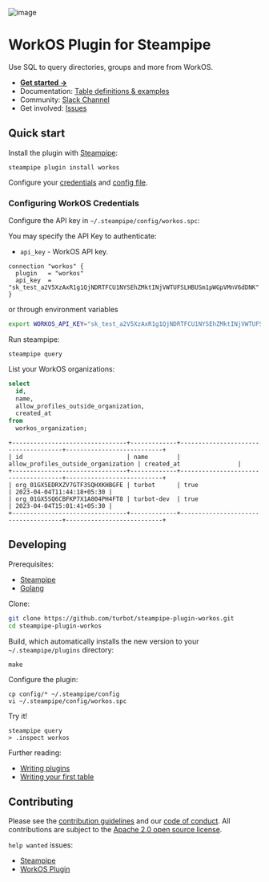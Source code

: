 ![image](https://hub.steampipe.io/images/plugins/turbot/workos-social-graphic.png)

# WorkOS Plugin for Steampipe

Use SQL to query directories, groups and more from WorkOS.

- **[Get started →](https://hub.steampipe.io/plugins/turbot/workos)**
- Documentation: [Table definitions & examples](https://hub.steampipe.io/plugins/turbot/workos/tables)
- Community: [Slack Channel](https://steampipe.io/community/join)
- Get involved: [Issues](https://github.com/turbot/steampipe-plugin-workos/issues)

## Quick start

Install the plugin with [Steampipe](https://steampipe.io):

```shell
steampipe plugin install workos
```

Configure your [credentials](https://hub.steampipe.io/plugins/turbot/workos#credentials) and [config file](https://hub.steampipe.io/plugins/turbot/workos#configuration).

### Configuring WorkOS Credentials

Configure the API key in `~/.steampipe/config/workos.spc`:

You may specify the API Key to authenticate:

- `api_key` - WorkOS API key.

```hcl
connection "workos" {
  plugin   = "workos"
  api_key  = "sk_test_a2V5XzAxR1g1QjNDRTFCU1NYSEhZMktINjVWTUFSLHBUSm1pWGpVMnV6dDNK"
}
```

or through environment variables

```sh
export WORKOS_API_KEY="sk_test_a2V5XzAxR1g1QjNDRTFCU1NYSEhZMktINjVWTUFSLHBUSm1pWGpVMnV6dDNK"
```

Run steampipe:

```shell
steampipe query
```

List your WorkOS organizations:

```sql
select
  id,
  name,
  allow_profiles_outside_organization,
  created_at
from
  workos_organization;
```

```
+--------------------------------+-------------+-------------------------------------+---------------------------+
| id                             | name        | allow_profiles_outside_organization | created_at                |
+--------------------------------+-------------+-------------------------------------+---------------------------+
| org_01GX5EDRXZV7GTF3SQHXKHBGFE | turbot      | true                                | 2023-04-04T11:44:18+05:30 |
| org_01GX5SQ6CBFKP7X1A804PH4FT8 | turbot-dev  | true                                | 2023-04-04T15:01:41+05:30 |
+--------------------------------+-------------+-------------------------------------+---------------------------+
```

## Developing

Prerequisites:

- [Steampipe](https://steampipe.io/downloads)
- [Golang](https://golang.org/doc/install)

Clone:

```sh
git clone https://github.com/turbot/steampipe-plugin-workos.git
cd steampipe-plugin-workos
```

Build, which automatically installs the new version to your `~/.steampipe/plugins` directory:

```
make
```

Configure the plugin:

```
cp config/* ~/.steampipe/config
vi ~/.steampipe/config/workos.spc
```

Try it!

```
steampipe query
> .inspect workos
```

Further reading:

- [Writing plugins](https://steampipe.io/docs/develop/writing-plugins)
- [Writing your first table](https://steampipe.io/docs/develop/writing-your-first-table)

## Contributing

Please see the [contribution guidelines](https://github.com/turbot/steampipe/blob/main/CONTRIBUTING.md) and our [code of conduct](https://github.com/turbot/steampipe/blob/main/CODE_OF_CONDUCT.md). All contributions are subject to the [Apache 2.0 open source license](https://github.com/turbot/steampipe-plugin-workos/blob/main/LICENSE).

`help wanted` issues:

- [Steampipe](https://github.com/turbot/steampipe/labels/help%20wanted)
- [WorkOS Plugin](https://github.com/turbot/steampipe-plugin-workos/labels/help%20wanted)
